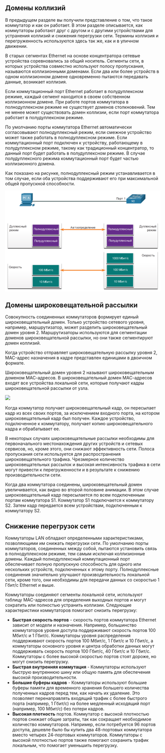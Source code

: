<!-- 2.2.1 -->
## Домены коллизий

В предыдущем разделе вы получили представление о том, что такое коммутатор и как он работает. В этом разделе описывается, как коммутаторы работают друг с другом и с другими устройствами для устранения коллизий и снижения перегрузки сети. Термины коллизия и перегруженность используются здесь так же, как и в уличном движении.

В старых сегментах Ethernet на основе концентратора сетевые устройства соревновались за общий носитель. Сегменты сети, в которых устройства совместно используют полосу пропускания, называются коллизионными доменами. Если два или более устройств в одном коллизионном домене одновременно пытаются передавать данные, возникает коллизия.

Если коммутационный порт Ethernet работает в полудуплексном режиме, каждый сегмент находится в своем собственном коллизионном домене. При работе портов коммутатора в полнодуплексном режиме не существует доменов столкновений. Тем не менее может существовать домен коллизии, если порт коммутатора работает в полудуплексном режиме.

По умолчанию порты коммутатора Ethernet автоматически согласовывают полнодуплексный режим, если смежное устройство может также работать в полнодуплексном режиме. Если коммутационный порт подключен к устройству, работающему в полудуплексном режиме, такому как традиционный концентратор, то данный порт будет работать в полудуплексном режиме. В случае полудуплексного режима коммутационный порт будет частью коллизионного домена.

Как показано на рисунке, полнодуплексный режим устанавливается в том случае, если оба устройства поддерживают его при максимальной общей пропускной способности.

![](./assets/2.2.1.png)


<!-- 2.2.2 -->
## Домены широковещательной рассылки

Совокупность соединенных коммутаторов формирует единый широковещательный домен. Только устройство сетевого уровня, например, маршрутизатор, может разделить широковещательный домен уровня 2. Маршрутизаторы используются для сегментации доменов широковещательной рассылки, но они также сегментируют домен коллизий.

Когда устройство отправляет широковещательную рассылку уровня 2, MAC-адрес назначения в кадре представлен единицами в двоичном формате.

Широковещательный домен уровня 2 называют широковещательным доменом МАС-адресов. В широковещательный домен МАС-адресов входят все устройства локальной сети, которые получают кадры широковещательной рассылки от узла.

![](./assets/2.2.2.gif)

Когда коммутатор получает широковещательный кадр, он пересылает кадр из всех своих портов, за исключением входного порта, на котором широковещательный кадр был получен. Каждое устройство, подключенное к коммутатору, получает копию широковещательного кадра и обрабатывает ее.

В некоторых случаях широковещательные рассылки необходимы для первоначального местонахождения других устройств и сетевых сервисов, но, кроме этого, они снижают эффективность сети. Полоса пропускания сети используется для распространения широковещательного трафика. Чрезмерное количество широковещательных рассылок и высокая интенсивность трафика в сети могут привести к перегруженности и в результате к снижению производительности сети.

Когда два коммутатора соединены, широковещательный домен увеличивается, как видно во второй половине анимации. В этом случае широковещательный кадр пересылается по всем подключенным портам коммутатора S1. Коммутатор S1 подключается к коммутатору S2. Затем кадр передается всем устройствам, подключенным к коммутатору S2.

<!-- 2.2.3 -->
## Снижение перегрузок сети

Коммутаторы LAN обладают определенными характеристиками, позволяющими им снижать перегрузки сети. По умолчанию порты коммутаторов, соединенных между собой, пытаются установить связь в полнодуплексном режиме, тем самым исключая коллизионные домены. Каждый полнодуплексный коммутационный порт обеспечивает полную пропускную способность для одного или нескольких устройств, подключенных к этому порту. Полнодуплексные соединения значительно улучшают производительность локальной сети, кроме того, они необходимы для передачи данных со скоростью 1 Гбит/с Ethernet и выше.

Коммутаторы соединяют сегменты локальной сети, используют таблицу MAC-адресов для определения выходных портов и могут сократить или полностью устранить коллизии. Следующие характеристики коммутаторов помогают снизить перегрузку:

* **Быстрая скорость портов** - скорость портов коммутатора Ethernet зависит от модели и назначения. Например, большинство коммутаторов уровня доступа поддерживают скорость портов 100 Мбит/с и 1 Гбит/с. Коммутаторы уровня распределения поддерживают скорость портов 100 Мбит/с, 1 Гбит/с и 10 Гбит/с, а коммутаторы основного уровня и центра обработки данных могут поддерживать скорость портов 100 Гбит/с, 40 Гбит/с и 10 Гбит/с. Коммутаторы с более высокой скоростью портов стоят дороже, но могут снизить перегрузку.
* **Быстрая внутренняя коммутация** - Коммутаторы используют быструю внутреннюю шину или общую память для обеспечения высокой производительности.
* **Большие буферы кадров** - Коммутаторы используют большие буферы памяти для временного хранения большего количества полученных кадров перед тем, как начать их удаление. Это позволяет перенаправлять входящий трафик с более быстрого порта (например, 1 Гбит/с) на более медленный исходящий порт (например, 100 Мбит/с) без потери кадров.
* **Высокая плотность** портов. Коммутатор с высокой плотностью портов снижает общие затраты, так как сокращает необходимое количество коммутаторов. Например, если потребуется 96 портов доступа, дешевле было бы купить два 48-портовых коммутатора вместо четырех 24-портовых коммутаторов. Коммутаторы с высокой плотностью портов также помогают сохранить трафик локальным, что помогает уменьшить перегрузку.

<!-- 2.2.4 -->
<!-- quiz -->

